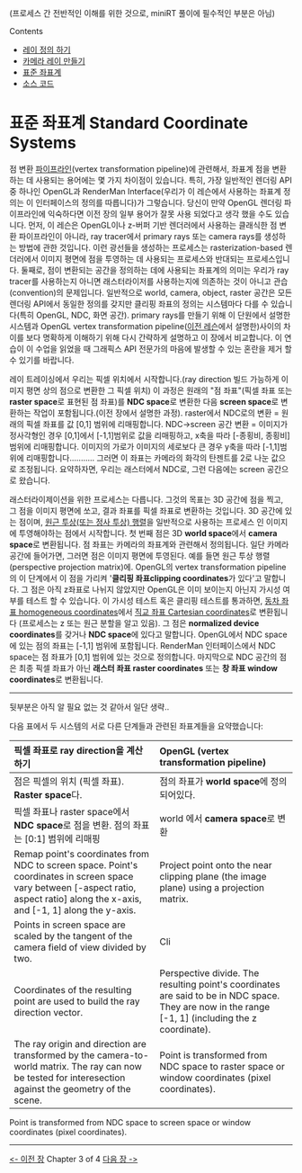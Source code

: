 (프로세스 간 전반적인 이해를 위한 것으로, miniRT 풀이에 필수적인 부분은 아님)

Contents
- [레이 정의 하기](rt-Generating-Camera-Rays)
- [카메라 레이 만들기](rt-카메라-레이-만들기)
- [표준 좌표계](#표준-좌표계-Standard-Coordinate-Systems)
- [소스 코드](카메라레이-소스코드)

# 표준 좌표계 Standard Coordinate Systems

점 변환 [파이프라인](https://ko.wikipedia.org/wiki/%ED%8C%8C%EC%9D%B4%ED%94%84%EB%9D%BC%EC%9D%B8_(%EC%BB%B4%ED%93%A8%ED%8C%85))(vertex transformation pipeline)에 관련해서, 좌표계 점을 변환하는 데 사용되는 용어에는 몇 가지 차이점이 있습니다.
특히, 가장 일반적인 렌더링 API중 하나인 OpenGL과 RenderMan Interface(우리가 이 레슨에서 사용하는 좌표계 정의는 이 인터페이스의 정의를 따릅니다)가 그렇습니다.
당신이 만약 OpenGL 렌더링 파이프라인에 익숙하다면 이전 장의 일부 용어가 잘못 사용 되었다고 생각 했을 수도 있습니다.
먼저, 이 레슨은 OpenGL이나 z-버퍼 기반 렌더러에서 사용하는 클래식한 점 변환 파이프라인이 아니라, ray tracer에서 primary rays 또는 camera rays를 생성하는 방법에 관한 것입니다. 이런 광선들을 생성하는 프로세스는 rasterization-based 렌더러에서 이미지 평면에 점을 투영하는 데 사용되는 프로세스와 반대되는 프로세스입니다. 둘째로, 점이 변환되는 공간을 정의하는 데에 사용되는 좌표계의 의미는 우리가 ray tracer를 사용하는지 아니면 래스터라이저를 사용하는지에 의존하는 것이 아니고 관습(convention)의 문제입니다.
일반적으로 world, camera, object, raster 공간은 모든 렌더링 API에서 동일한 정의를 갖지만
클리핑 좌표의 정의는 시스템마다 다를 수 있습니다(특히 OpenGL, NDC, 화면 공간).
primary rays를 만들기 위해 이 단원에서 설명한 시스템과 OpenGL vertex transformation pipeline([이전 레슨](https://www.scratchapixel.com/lessons/3d-basic-rendering/perspective-and-orthographic-projection-matrix/projection-matrix-GPU-rendering-pipeline-clipping)에서 설명한)사이의 차이를
보다 명확하게 이해하기 위해 다시 간략하게 설명하고 이 장에서 비교합니다. 이 연습이 이 수업을 읽었을 때 그래픽스 API 전문가의 마음에 발생할 수 있는 혼란을 제거 할 수 있기를 바랍니다.

레이 트레이싱에서 우리는 픽셀 위치에서 시작합니다.(ray direction 빌드 가능하게 이미지 평면 상의 점으로 변환한 그 픽셀 위치)
이 과정은 원래의 "점 좌표"(픽셀 좌표 또는 **raster space**로 표현된 점 좌표)를 **NDC space**로 변환한 다음 **screen space**로 변환하는 작업이 포함됩니다.(이전 장에서 설명한 과정).
raster에서 NDC로의 변환 = 원래의 픽셀 좌표를 값 [0,1] 범위에 리매핑합니다.
NDC->screen 공간 변환 = 이미지가 정사각형인 경우 [0,1]에서 [-1,1]범위로 값을 리매핑하고,
x축을 따라 [-종횡비, 종횡비]범위에 리매핑합니다. 
이미지의 가로가 이미지의 세로보다 큰 경우 y축을 따라 [-1,1]범위에 리매핑합니다...........
그러면 이 좌표는 카메라의 화각의 탄젠트를 2로 나눈 값으로 조정됩니다.
요약하자면, 우리는 래스터에서 NDC로, 그런 다음에는 screen 공간으로 왔습니다.

래스터라이제이션을 위한 프로세스는 다릅니다.
그것의 목표는 3D 공간에 점을 찍고, 그 점을 이미지 평면에 쏘고, 결과 좌표를 픽셀 좌표로 변환하는 것입니다.
3D 공간에 있는 점이며, [원근 투상(또는 정사 투상) 행렬](https://www.scratchapixel.com/lessons/3d-basic-rendering/perspective-and-orthographic-projection-matrix/projection-matrix-introduction)을 일반적으로 사용하는 프로세스 인 이미지에 투영해야하는 점에서 시작합니다. 
첫 번째 점은 3D **world space**에서 **camera space**로 변환됩니다. 점 좌표는 카메라의 좌표계와 관련해서 정의됩니다.
일단 카메라 공간에 들어가면, 그러면 점은 이미지 평면에 투영된다. 예를 들면 원근 투상 행렬(perspective projection matrix)에. 
OpenGL의 vertex transformation pipeline의 이 단계에서 이 점을 가리켜 '**클리핑 좌표clipping coordinates**가 있다'고 말합니다.
그 점은 아직 z좌표로 나뉘지 않았지만 OpenGL은 이미 보이는지 아닌지 가시성 여부를 테스트 할 수 있습니다.
이 가시성 테스트 혹은 클리핑 테스트를 통과하면, [동차 좌표 homogeneous coordinates](https://ko.wikipedia.org/wiki/%EB%8F%99%EC%B0%A8%EC%A2%8C%ED%91%9C)에서 [직교 좌표 Cartesian coordinates](https://ko.wikipedia.org/wiki/%EC%A7%81%EA%B5%90_%EC%A2%8C%ED%91%9C%EA%B3%84)로 변환됩니다 (프로세스는 z 또는 원근 분할을 알고 있음). 그 점은 **normalized device coordinates**를 갖거나 **NDC space**에 있다고 말합니다.
OpenGL에서 NDC space에 있는 점의 좌표는 [-1,1] 범위에 포함됩니다.
RenderMan 인터페이스에서 NDC space는 점 좌표가 [0,1] 범위에 있는 것으로 정의합니다.
마지막으로 NDC 공간의 점은 최종 픽셀 좌표가 아닌 **래스터 좌표 raster coordinates** 또는 **창 좌표 window coordinates**로 변환됩니다.


-------------
뒷부분은 아직 알 필요 없는 것 같아서 일단 생략..

다음 표에서 두 시스템의 서로 다른 단계들과 관련된 좌표계들을 요약했습니다:

| 픽셀 좌표로 ray direction을 계산하기 | OpenGL (vertex transformation pipeline) |
|:---|:---|
| 점은 픽셀의 위치 (픽셀 좌표). **Raster space**다. | 점의 좌표가 **world space**에 정의 되어있다. |
| 픽셀 좌표나 raster space에서 **NDC space**로 점을 변환. 점의 좌표는 [0:1] 범위에 리매핑 | world 에서 **camera space**로 변환 |
| Remap point's coordinates from NDC to screen space. Point's coordinates in screen space vary between [-aspect ratio, aspect ratio] along the x-axis, and [-1, 1] along the y-axis. | Project point onto the near clipping plane (the image plane) using a projection matrix. |
| Points in screen space are scaled by the tangent of the camera field of view divided by two. | Cli|pping coordinates (before the perspective divide). Point passes the clipping test: is it visible or not? |
| Coordinates of the resulting point are used to build the ray direction vector. | Perspective divide. The resulting point's coordinates are said to be in NDC space. They are now in the range [-1, 1] (including the z coordinate). |
| The ray origin and direction are transformed by the camera-to-world matrix. The ray can now be tested for interesection against the geometry of the scene. | Point is transformed from NDC space to raster space or window coordinates (pixel coordinates). |

Point is transformed from NDC space to screen space or window coordinates (pixel coordinates).


------------------------
[<- 이전 장](rt-카메라-레이-만들기)        Chapter 3 of 4         [다음 장 ->](카메라레이-소스코드)
